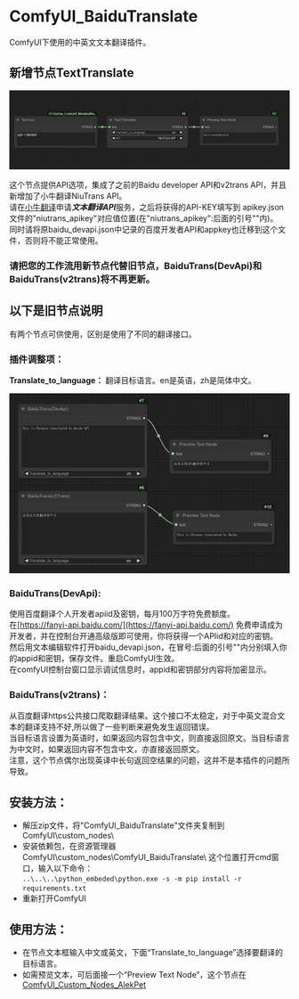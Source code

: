 # ComfyUI_BaiduTranslate  
ComfyUI下使用的中英文文本翻译插件。  
## 新增节点TextTranslate
![img](image/TextTranslateNode.png)  

这个节点提供API选项，集成了之前的Baidu developer API和v2trans API，并且新增加了小牛翻译NiuTrans API。   
请在[小牛翻译](https://niutrans.com/cloud/overview)申请***文本翻译API***服务，之后将获得的API-KEY填写到
apikey.json文件的"niutrans_apikey"对应值位置(在"niutrans_apikey":后面的引号""内)。  
同时请将原baidu_devapi.json中记录的百度开发者API和appkey也迁移到这个文件，否则将不能正常使用。

### 请把您的工作流用新节点代替旧节点，BaiduTrans(DevApi)和BaiduTrans(v2trans)将不再更新。

## 以下是旧节点说明
  
有两个节点可供使用，区别是使用了不同的翻译接口。  
### 插件调整项：  
**Translate_to_language：** 翻译目标语言。en是英语，zh是简体中文。  

![img](image/BaiduTrans_plugin.png)  



### BaiduTrans(DevApi):  
使用百度翻译个人开发者apiid及密钥，每月100万字符免费额度。  
在[https://fanyi-api.baidu.com/](https://fanyi-api.baidu.com/) 免费申请成为开发者，并在控制台开通高级版即可使用，你将获得一个APIid和对应的密钥。  
然后用文本编辑软件打开baidu_devapi.json，在冒号:后面的引号""内分别填入你的appid和密钥，保存文件。重启ComfyUI生效。  
在comfyUI控制台窗口显示调试信息时，appid和密钥部分内容将加密显示。

### BaiduTrans(v2trans)：  
从百度翻译https公共接口爬取翻译结果。这个接口不太稳定，对于中英文混合文本的翻译支持不好,所以做了一些判断来避免发生返回错误。  
当目标语言设置为英语时，如果返回内容包含中文，则直接返回原文。当目标语言为中文时，如果返回内容不包含中文，亦直接返回原文。  
注意，这个节点偶尔出现英译中长句返回空结果的问题，这并不是本插件的问题所导致。  

## 安装方法：  
- 解压zip文件，将"ComfyUI_BaiduTranslate"文件夹复制到 ComfyUI\custom_nodes\  
- 安装依赖包，在资源管理器ComfyUI\custom_nodes\ComfyUI_BaiduTranslate\ 这个位置打开cmd窗口，输入以下命令：  
```..\..\..\python_embeded\python.exe -s -m pip install -r requirements.txt```  
- 重新打开ComfyUI  

## 使用方法：  
- 在节点文本框输入中文或英文，下面“Translate_to_language”选择要翻译的目标语言。  
- 如需预览文本，可后面接一个“Preview Text Node”，这个节点在[ComfyUI_Custom_Nodes_AlekPet](https://github.com/AlekPet/ComfyUI_Custom_Nodes_AlekPet)

